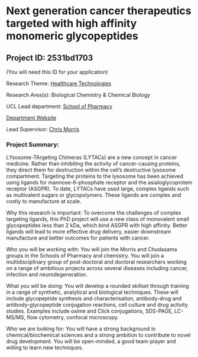 # Next generation cancer therapeutics targeted with high affinity monomeric glycopeptides

## Project ID: **2531bd1703**
(You will need this ID for your application)

Research Theme: [Healthcare Technologies](../themes/healthcare-technologies.md)

Research Area(s):
 Biological Chemistry & Chemical Biology

UCL Lead department: [School of Pharmacy](../departments/school-of-pharmacy.md)

[Department Website](https://www.ucl.ac.uk/pharmacy)

Lead Supervisor: [Chris Morris](https://profiles.ucl.ac.uk/89140)

### Project Summary:

LYsosome-TArgeting Chimeras (LYTACs) are a new concept in cancer medicine. Rather than inhibiting the activity of cancer-causing proteins, they direct them for destruction within the cell’s destructive lysosome compartment. Targeting the proteins to the lysosome has been achieved using ligands for mannose-6-phosphate receptor and the asialoglycoprotein receptor (ASGPR). To date, LYTACs have used large, complex ligands such as multivalent sugars or glycopolymers. These ligands are complex and costly to manufacture at scale.

Why this research is important: To overcome the challenges of complex targeting ligands, this PhD project will use a new class of monovalent small glycopeptides less than 2 kDa, which bind ASGPR with high affinity. Better ligands will lead to more effective drug delivery, easier downstream manufacture and better outcomes for patients with cancer.

Who you will be working with: You will join the Morris and Chudasama groups in the Schools of Pharmacy and chemistry. You will join a multidisciplinary group of post-doctoral and doctoral researchers working on a range of ambitious projects across several diseases including cancer, infection and neurodegeneration.

What you will be doing: You will develop a rounded skillset through training in a range of synthetic, analytical and biological techniques. These will include glycopeptide synthesis and characterisation, antibody-drug and antibody-glycopeptide conjugation reactions, cell culture and drug activity studies. Examples include oxime and Click conjugations, SDS-PAGE, LC-MS/MS, flow cytometry, confocal microscopy. 

Who we are looking for: You will have a strong background in chemical/biochemical sciences and a strong ambition to contribute to novel drug development. You will be open-minded, a good team-player and willing to learn new techniques.
